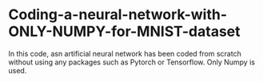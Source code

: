 # Coding-a-neural-network-with-ONLY-NUMPY-for-MNIST-dataset

In this code, asn artificial neural network has been coded from scratch without using any packages such as Pytorch or Tensorflow. Only Numpy is used.
